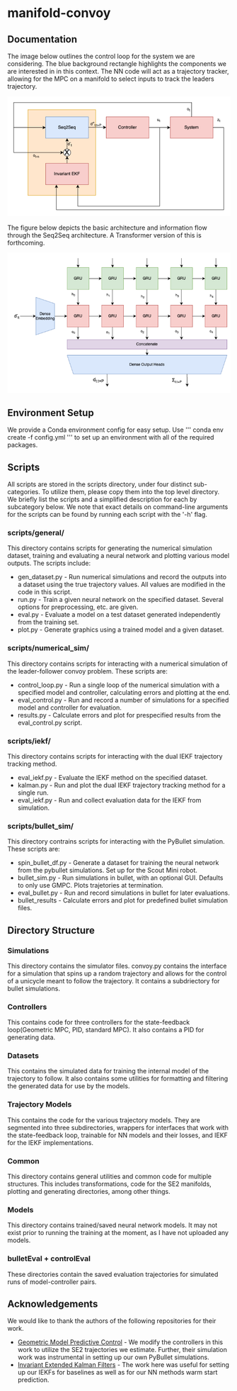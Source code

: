 # manifold-convoy

## Documentation

The image below outlines the control loop for the system we are considering. The blue background rectangle highlights the components we are interested in in this context. The NN code will act as a trajectory tracker, allowing for the MPC on a manifold to select inputs to track the leaders trajectory.

![control loop](figures/ControlLoop.png?raw=true)

The figure below depicts the basic architecture and information flow through the Seq2Seq architecture. A Transformer version of this is forthcoming.

![seq2seq](figures/seq2seq.png?raw=true)

## Environment Setup
We provide a Conda environment config for easy setup. Use
'''
conda env create -f config.yml
'''
to set up an environment with all of the required packages.

## Scripts

All scripts are stored in the scripts directory, under four distinct sub-categories. To utilize them, please copy them into the top level directory. We briefly list the scripts and a simplified description for each by subcategory below. We note that exact details on command-line arguments for the scripts can be found by running each script with the '-h' flag.

### scripts/general/
This directory contains scripts for generating the numerical simulation dataset, training and evaluating a neural network and plotting various model outputs. The scripts include:
- gen_dataset.py - Run numerical simulations and record the outputs into a dataset using the true trajectory values. All values are modified in the code in this script.
- run.py - Train a given neural network on the specified dataset. Several options for preprocessing, etc. are given.
- eval.py - Evaluate a model on a test dataset generated independently from the training set.
- plot.py - Generate graphics using a trained model and a given dataset.

### scripts/numerical_sim/
This directory contains scripts for interacting with a numerical simulation of the leader-follower convoy problem. These scripts are:
- control_loop.py - Run a single loop of the numerical simulation with a specified model and controller, calculating errors and plotting at the end.
- eval_control.py - Run and record a number of simulations for a specified model and controller for evaluation.
- results.py - Calculate errors and plot for prespecified results from the eval_control.py script.

### scripts/iekf/
This directory contains scripts for interacting with the dual IEKF trajectory tracking method.
- eval_iekf.py - Evaluate the IEKF method on the specified dataset.
- kalman.py - Run and plot the dual IEKF trajectory tracking method for a single run.
- eval_iekf.py - Run and collect evaluation data for the IEKF from simulation.

### scripts/bullet_sim/
This directory contrains scripts for interacting with the PyBullet simulation. These scripts are:
- spin_bullet_df.py - Generate a dataset for training the neural network from the pybullet simulations. Set up for the Scout Mini robot.
- bullet_sim.py - Run simulations in bullet, with an optional GUI. Defaults to only use GMPC. Plots trajetories at termination.
- eval_bullet.py - Run and record simulations in bullet for later evaluations.
- bullet_results - Calculate errors and plot for predefined bullet simulation files.

## Directory Structure

### Simulations
This directory contains the simulator files. convoy.py contains the interface for a simulation that spins up a random trajectory and allows for the control of a unicycle meant to follow the trajectory. It contains a subdriectory for bullet simulations.

### Controllers
This contains code for three controllers for the state-feedback loop(Geometric MPC, PID, standard MPC). It also contains a PID for generating data.

### Datasets
This contains the simulated data for training the internal model of the trajectory to follow. It also contains some utilities for formatting and filtering the generated data for use by the models.

### Trajectory Models
This contains the code for the various trajectory models. They are segmented into three subdirectories, wrappers for interfaces that work with the state-feedback loop, trainable for NN models and their losses, and IEKF for the IEKF implementations. 

### Common
This directory contains general utilities and common code for multiple structures. This includes transformations, code for the SE2 manifolds, plotting and generating directories, among other things.

### Models
This directory contains trained/saved neural network models. It may not exist prior to running the training at the moment, as I have not uploaded any models.

### bulletEval + controlEval
These directories contain the saved evaluation trajectories for simulated runs of model-controller pairs.

## Acknowledgements
We would like to thank the authors of the following repositories for their work.
- [Geometric Model Predictive Control](https://github.com/Garyandtang/GMPC-Tracking-Control) - We modify the controllers in this work to utilize the SE2 trajectories we estimate. Further, their simulation work was instrumental in setting up our own PyBullet simulations. 
- [Invariant Extended Kalman Filters](https://github.com/contagon/iekf/tree/master) - The work here was useful for setting up our IEKFs for baselines as well as for our NN methods warm start prediction.
